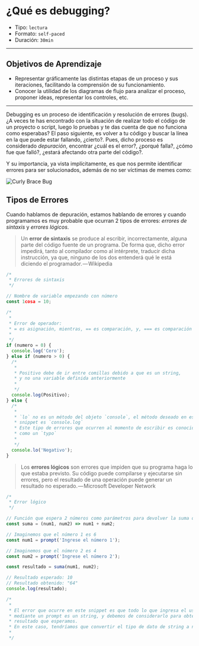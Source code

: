 # ¿Qué es debugging?

- Tipo: `lectura`
- Formato: `self-paced`
- Duración: `30min`

***

## Objetivos de Aprendizaje

- Representar gráficamente las distintas etapas de un proceso y sus iteraciones,
  facilitando la comprensión de su funcionamiento.
- Conocer la utilidad  de los diagramas de flujo para analizar el proceso,
  proponer ideas, representar los controles, etc.

***

Debugging es un proceso de identificación y resolución de errores (bugs). ¿A
veces te has encontrado con la situación de realizar todo el código de un
proyecto o script, luego lo pruebas y te das cuenta de que no funciona como
esperabas? El paso siguiente, es volver a tu código y buscar la línea en la que
puede estar fallando, ¿cierto?. Pues, dicho proceso es considerado _depuración_,
encontrar ¿cuál es el error?, ¿porqué falla?, ¿cómo fue que falló?, ¿estará
afectando otra parte del código?.

Y su importancia, ya vista implícitamente, es que nos permite identificar
errores para ser solucionados, además de no ser víctimas de memes como:

![Curly Brace Bug](https://cdn-images-1.medium.com/max/800/1*S6iw5QmBC2v_NbUzbrhwMw.jpeg)

## Tipos de Errores

Cuando hablamos de depuración, estamos hablando de errores y cuando programamos
es muy probable que ocurran 2 tipos de errores: _errores de sintaxis_ y
_errores lógicos_.

> Un **error de sintaxis** se produce al escribir, incorrectamente, alguna parte
> del código fuente de un programa. De forma que, dicho error impedirá, tanto al
> compilador como al intérprete, traducir dicha instrucción, ya que, ninguno de
> los dos entenderá qué le está diciendo el programador. — Wikipedia

```javascript
/*
 * Errores de sintaxis
 */

// Nombre de variable empezando con número
const 1cosa = 10;

/*
 *
 * Error de operador:
 * = es asignación, mientras, == es comparación, y, === es comparación estricta
 *
 */
if (numero = 0) {
  console.log('Cero');
} else if (numero > 0) {
  /*
   *
   * Positivo debe de ir entre comillas debido a que es un string,
   * y no una variable definida anteriormente
   *
   */
  console.log(Positivo);
} else {
  /*
   *
   * `lo` no es un método del objeto `console`, el método deseado en este
   * snippet es `console.log`
   * Este tipo de errores que ocurren al momento de escribir es conocido
   * como un `typo`
   *
   */
  console.lo('Negativo');
}
```

> Los **errores lógicos** son errores que impiden que su programa haga lo que
> estaba previsto. Su código puede compilarse y ejecutarse sin errores, pero el
> resultado de una operación puede generar un resultado no esperado. — Microsoft
> Developer Network

```javascript
/*
 * Error lógico
 */

// Función que espera 2 números como parámetros para devolver la suma de ambos
const suma = (num1, num2) => num1 + num2;

// Imaginemos que el número 1 es 6
const num1 = prompt('Ingrese el número 1');

// Imaginemos que el número 2 es 4
const num2 = prompt('Ingrese el número 2');

const resultado = suma(num1, num2);

// Resultado esperado: 10
// Resultado obtenido: "64"
console.log(resultado);

/*
 *
 * El error que ocurre en este snippet es que todo lo que ingresa el usuario
 * mediante un prompt es un string, y debemos de considerarlo para obtener el
 * resultado que esperamos.
 * En este caso, tendríamos que convertir el tipo de dato de string a número.
 *
 */
```
